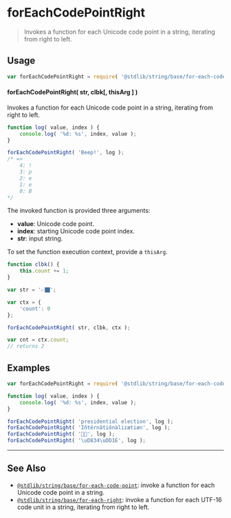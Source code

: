 <!--

@license Apache-2.0

Copyright (c) 2024 The Stdlib Authors.

Licensed under the Apache License, Version 2.0 (the "License");
you may not use this file except in compliance with the License.
You may obtain a copy of the License at

   http://www.apache.org/licenses/LICENSE-2.0

Unless required by applicable law or agreed to in writing, software
distributed under the License is distributed on an "AS IS" BASIS,
WITHOUT WARRANTIES OR CONDITIONS OF ANY KIND, either express or implied.
See the License for the specific language governing permissions and
limitations under the License.

-->

# forEachCodePointRight

> Invokes a function for each Unicode code point in a string, iterating from right to left.

<!-- Section to include introductory text. Make sure to keep an empty line after the intro `section` element and another before the `/section` close. -->

<section class="intro">

</section>

<!-- /.intro -->

<!-- Package usage documentation. -->

<section class="usage">

## Usage

```javascript
var forEachCodePointRight = require( '@stdlib/string/base/for-each-code-point-right' );
```

#### forEachCodePointRight( str, clbk\[, thisArg ] )

Invokes a function for each Unicode code point in a string, iterating from right to left.

```javascript
function log( value, index ) {
    console.log( '%d: %s', index, value );
}

forEachCodePointRight( 'Beep!', log );
/* =>
    4: !
    3: p
    2: e
    1: e
    0: B
*/
```

The invoked function is provided three arguments:

-   **value**: Unicode code point.
-   **index**: starting Unicode code point index.
-   **str**: input string.

To set the function execution context, provide a `thisArg`.

```javascript
function clbk() {
    this.count += 1;
}

var str = '👉🏿';

var ctx = {
    'count': 0
};

forEachCodePointRight( str, clbk, ctx );

var cnt = ctx.count;
// returns 2
```

</section>

<!-- /.usage -->

<!-- Package usage notes. Make sure to keep an empty line after the `section` element and another before the `/section` close. -->

<section class="notes">

</section>

<!-- /.notes -->

<!-- Package usage examples. -->

<section class="examples">

## Examples

<!-- eslint no-undef: "error" -->

```javascript
var forEachCodePointRight = require( '@stdlib/string/base/for-each-code-point-right' );

function log( value, index ) {
    console.log( '%d: %s', index, value );
}

forEachCodePointRight( 'presidential election', log );
forEachCodePointRight( 'Iñtërnâtiônàlizætiøn', log );
forEachCodePointRight( '🌷🍕', log );
forEachCodePointRight( '\uD834\uDD1E', log );
```

</section>

<!-- /.examples -->

<!-- Section to include cited references. If references are included, add a horizontal rule *before* the section. Make sure to keep an empty line after the `section` element and another before the `/section` close. -->

<section class="references">

</section>

<!-- /.references -->

<!-- Section for related `stdlib` packages. Do not manually edit this section, as it is automatically populated. -->

<section class="related">

* * *

## See Also

-   <span class="package-name">[`@stdlib/string/base/for-each-code-point`][@stdlib/string/base/for-each-code-point]</span><span class="delimiter">: </span><span class="description">invoke a function for each Unicode code point in a string.</span>
-   <span class="package-name">[`@stdlib/string/base/for-each-right`][@stdlib/string/base/for-each-right]</span><span class="delimiter">: </span><span class="description">invoke a function for each UTF-16 code unit in a string, iterating from right to left.</span>

</section>

<!-- /.related -->

<!-- Section for all links. Make sure to keep an empty line after the `section` element and another before the `/section` close. -->

<section class="links">

<!-- <related-links> -->

[@stdlib/string/base/for-each-code-point]: https://github.com/stdlib-js/stdlib/tree/develop/lib/node_modules/%40stdlib/string/base/for-each-code-point

[@stdlib/string/base/for-each-right]: https://github.com/stdlib-js/stdlib/tree/develop/lib/node_modules/%40stdlib/string/base/for-each-right

<!-- </related-links> -->

</section>

<!-- /.links -->

